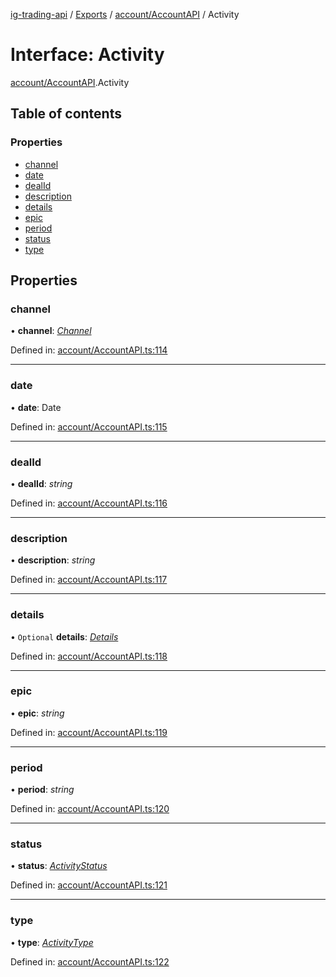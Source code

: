 [ig-trading-api](../README.md) / [Exports](../modules.md) / [account/AccountAPI](../modules/account_accountapi.md) / Activity

# Interface: Activity

[account/AccountAPI](../modules/account_accountapi.md).Activity

## Table of contents

### Properties

- [channel](account_accountapi.activity.md#channel)
- [date](account_accountapi.activity.md#date)
- [dealId](account_accountapi.activity.md#dealid)
- [description](account_accountapi.activity.md#description)
- [details](account_accountapi.activity.md#details)
- [epic](account_accountapi.activity.md#epic)
- [period](account_accountapi.activity.md#period)
- [status](account_accountapi.activity.md#status)
- [type](account_accountapi.activity.md#type)

## Properties

### channel

• **channel**: [_Channel_](../enums/account_accountapi.channel.md)

Defined in: [account/AccountAPI.ts:114](https://github.com/bennycode/ig-trading-api/blob/7c81ba3/src/account/AccountAPI.ts#L114)

---

### date

• **date**: Date

Defined in: [account/AccountAPI.ts:115](https://github.com/bennycode/ig-trading-api/blob/7c81ba3/src/account/AccountAPI.ts#L115)

---

### dealId

• **dealId**: _string_

Defined in: [account/AccountAPI.ts:116](https://github.com/bennycode/ig-trading-api/blob/7c81ba3/src/account/AccountAPI.ts#L116)

---

### description

• **description**: _string_

Defined in: [account/AccountAPI.ts:117](https://github.com/bennycode/ig-trading-api/blob/7c81ba3/src/account/AccountAPI.ts#L117)

---

### details

• `Optional` **details**: [_Details_](account_accountapi.details.md)

Defined in: [account/AccountAPI.ts:118](https://github.com/bennycode/ig-trading-api/blob/7c81ba3/src/account/AccountAPI.ts#L118)

---

### epic

• **epic**: _string_

Defined in: [account/AccountAPI.ts:119](https://github.com/bennycode/ig-trading-api/blob/7c81ba3/src/account/AccountAPI.ts#L119)

---

### period

• **period**: _string_

Defined in: [account/AccountAPI.ts:120](https://github.com/bennycode/ig-trading-api/blob/7c81ba3/src/account/AccountAPI.ts#L120)

---

### status

• **status**: [_ActivityStatus_](../enums/account_accountapi.activitystatus.md)

Defined in: [account/AccountAPI.ts:121](https://github.com/bennycode/ig-trading-api/blob/7c81ba3/src/account/AccountAPI.ts#L121)

---

### type

• **type**: [_ActivityType_](../enums/account_accountapi.activitytype.md)

Defined in: [account/AccountAPI.ts:122](https://github.com/bennycode/ig-trading-api/blob/7c81ba3/src/account/AccountAPI.ts#L122)
